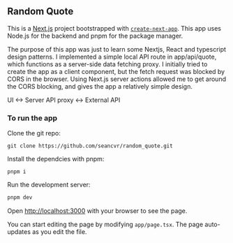 
## Random Quote

This is a [Next.js](https://nextjs.org) project bootstrapped with [`create-next-app`](https://nextjs.org/docs/app/api-reference/cli/create-next-app). This app uses Node.js for the backend and pnpm for the package manager.

The purpose of this app was just to learn some Nextjs, React and typescript design patterns. I implemented a simple local API route in app/api/quote, which functions as a server-side data fetching proxy. I initially tried to create the app as a client component, but the fetch request was blocked by CORS in the browser. Using Next.js server actions allowed me to get around the CORS blocking, and gives the app a relatively simple design.

UI <-> Server API proxy <-> External API

### To run the app

Clone the git repo:
```
git clone https://github.com/seancvr/random_quote.git
```
Install the dependcies with pnpm:

```
pnpm i
```
Run the development server:

```bash
pnpm dev
```

Open [http://localhost:3000](http://localhost:3000) with your browser to see the page. 

You can start editing the page by modifying `app/page.tsx`. The page auto-updates as you edit the file.




